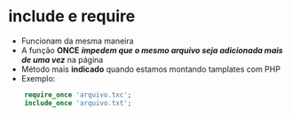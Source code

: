 # include e require

- Funcionam da mesma maneira
- A função **ONCE** ***impedem que o mesmo arquivo seja adicionada mais de uma vez*** na página
- Método mais **indicado** quando estamos montando tamplates com PHP
- Exemplo:

```php
	require_once 'arquivo.txc';
	include_once 'arquivo.txt';
```
